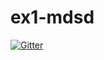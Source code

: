# ex1-mdsd

[![Gitter](https://badges.gitter.im/ex1-mdsd/community.svg)](https://gitter.im/ex1-mdsd/community?utm_source=badge&utm_medium=badge&utm_campaign=pr-badge&utm_content=badge)